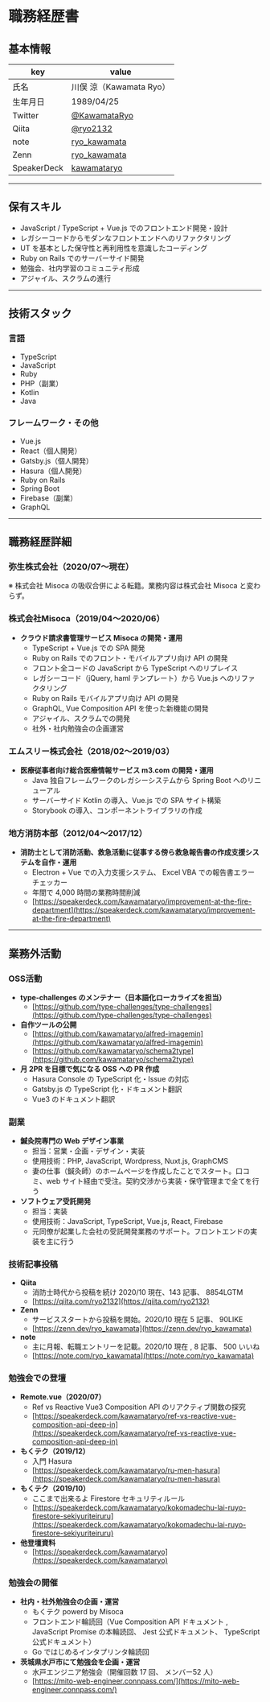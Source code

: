# 職務経歴書

## 基本情報

|key|value|
|---|---|
|氏名|川俣 涼（Kawamata Ryo）|
|生年月日|1989/04/25|
|Twitter|[@KawamataRyo](https://twitter.com/KawamataRyo)|
|Qiita|[@ryo2132](https://qiita.com/ryo2132)|
|note|[ryo_kawamata](https://note.com/ryo_kawamata)|
|Zenn|[ryo_kawamata](https://zenn.dev/ryo_kawamata)|
|SpeakerDeck|[kawamataryo](https://speakerdeck.com/kawamataryo)|

---

## 保有スキル

- JavaScript / TypeScript + Vue.js でのフロントエンド開発・設計
- レガシーコードからモダンなフロントエンドへのリファクタリング
- UT を基本とした保守性と再利用性を意識したコーディング
- Ruby on Rails でのサーバーサイド開発
- 勉強会、社内学習のコミュニティ形成
- アジャイル、スクラムの進行


---

## 技術スタック

### 言語

- TypeScript
- JavaScript
- Ruby
- PHP（副業）
- Kotlin
- Java

### フレームワーク・その他

- Vue.js
- React（個人開発）
- Gatsby.js（個人開発）
- Hasura（個人開発）
- Ruby on Rails
- Spring Boot
- Firebase（副業）
- GraphQL

---

## 職務経歴詳細

### 弥生株式会社（2020/07〜現在）

※ 株式会社 Misoca の吸収合併による転籍。業務内容は株式会社 Misoca と変わらず。

### 株式会社Misoca（2019/04〜2020/06）

- **クラウド請求書管理サービス Misoca の開発・運用**
    - TypeScript + Vue.js での SPA 開発
    - Ruby on Rails でのフロント・モバイルアプリ向け API の開発
    - フロント全コードの JavaScript から TypeScript へのリプレイス
    - レガシーコード（jQuery, haml テンプレート）から Vue.js へのリファクタリング
    - Ruby on Rails モバイルアプリ向け API の開発
    - GraphQL, Vue Composition API を使った新機能の開発
    - アジャイル、スクラムでの開発
    - 社外・社内勉強会の企画運営

### エムスリー株式会社（2018/02〜2019/03）

- **医療従事者向け総合医療情報サービス m3.com の開発・運用**
    - Java 独自フレームワークのレガシーシステムから Spring Boot へのリニューアル
    - サーバーサイド Kotlin の導入、Vue.js での SPA サイト構築
    - Storybook の導入、コンポーネントライブラリの作成

### 地方消防本部（2012/04〜2017/12）

- **消防士として消防活動、救急活動に従事する傍ら救急報告書の作成支援システムを自作・運用**
    - Electron + Vue での入力支援システム、  Excel VBA での報告書エラーチェッカー
    - 年間で 4,000 時間の業務時間削減
    - [https://speakerdeck.com/kawamataryo/improvement-at-the-fire-department](https://speakerdeck.com/kawamataryo/improvement-at-the-fire-department)


---

## 業務外活動

### OSS活動

- **type-challenges のメンテナー（日本語化ローカライズを担当）**
    - [https://github.com/type-challenges/type-challenges](https://github.com/type-challenges/type-challenges)
- **自作ツールの公開**
    - [https://github.com/kawamataryo/alfred-imagemin](https://github.com/kawamataryo/alfred-imagemin)
    - [https://github.com/kawamataryo/schema2type](https://github.com/kawamataryo/schema2type)
- **月 2PR を目標で気になる OSS への PR 作成**
    - Hasura Console の TypeScript 化・Issue の対応
    - Gatsby.js の TypeScript 化・ドキュメント翻訳
    - Vue3 のドキュメント翻訳

### 副業

- **鍼灸院専門の Web デザイン事業**
    - 担当：営業・企画・デザイン・実装
    - 使用技術：PHP, JavaScript, Wordpress, Nuxt.js, GraphCMS
    - 妻の仕事（鍼灸師）のホームページを作成したことでスタート。口コミ、web サイト経由で受注。契約交渉から実装・保守管理まで全てを行う
- **ソフトウェア受託開発**
    - 担当：実装
    - 使用技術：JavaScript, TypeScript, Vue.js, React, Firebase
    - 元同僚が起業した会社の受託開発業務のサポート。フロントエンドの実装を主に行う

### 技術記事投稿

- **Qiita**
    - 消防士時代から投稿を続け 2020/10 現在、143 記事、 8854LGTM
    - [https://qiita.com/ryo2132](https://qiita.com/ryo2132)
- **Zenn**
    - サービススタートから投稿を開始。2020/10 現在 5 記事、 90LIKE
    - [https://zenn.dev/ryo_kawamata](https://zenn.dev/ryo_kawamata)
- **note**
    - 主に月報、転職エントリーを記載。2020/10 現在 , 8 記事、 500 いいね
    - [https://note.com/ryo_kawamata](https://note.com/ryo_kawamata)

### 勉強会での登壇

- **Remote.vue（2020/07）**
    - Ref vs Reactive Vue3 Composition API のリアクティブ関数の探究
    - [https://speakerdeck.com/kawamataryo/ref-vs-reactive-vue-composition-api-deep-in](https://speakerdeck.com/kawamataryo/ref-vs-reactive-vue-composition-api-deep-in)
- **もくテク（2019/12）**
    - 入門 Hasura
    - [https://speakerdeck.com/kawamataryo/ru-men-hasura](https://speakerdeck.com/kawamataryo/ru-men-hasura)
- **もくテク（2019/10）**
    - ここまで出来るよ Firestore セキュリティルール
    - [https://speakerdeck.com/kawamataryo/kokomadechu-lai-ruyo-firestore-sekiyuriteiruru](https://speakerdeck.com/kawamataryo/kokomadechu-lai-ruyo-firestore-sekiyuriteiruru)
- **他登壇資料**
    - [https://speakerdeck.com/kawamataryo](https://speakerdeck.com/kawamataryo)

### 勉強会の開催

- **社内・社外勉強会の企画・運営**
    - もくテク powerd by Misoca
    - フロントエンド輪読回（Vue Composition API ドキュメント , JavaScript Promise の本輪読回、 Jest 公式ドキュメント、 TypeScript 公式ドキュメント）
    - Go ではじめるインタプリンタ輪読回
- **茨城県水戸市にて勉強会を企画・運営**
    - 水戸エンジニア勉強会（開催回数 17 回、 メンバー52 人）
    - [https://mito-web-engineer.connpass.com/](https://mito-web-engineer.connpass.com/)
